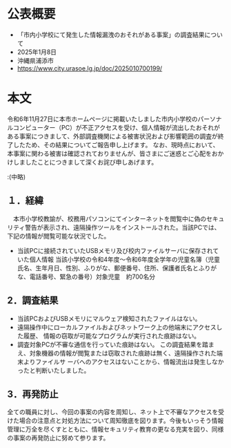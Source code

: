 # 公表概要
- 「市内小学校にて発生した情報漏洩のおそれがある事案」の調査結果について
- 2025年1月8日
- 沖縄県浦添市
- https://www.city.urasoe.lg.jp/doc/2025010700199/

# 本文
令和6年11月27日に本市ホームページに掲載いたしました市内小学校のパーソナルコンピューター（PC）が不正アクセスを受け、個人情報が流出したおそれがある事案につきまして、外部調査機関による被害状況および影響範囲の調査が終了したため、その結果についてご報告申し上げます。
なお、現時点において、本事案に関わる被害は確認されておりませんが、皆さまにご迷惑とご心配をおかけしましたことにつきまして深くお詫び申しあげます。

:(中略) 

## １．経緯
　本市小学校教諭が、校務用パソコンにてインターネットを閲覧中に偽のセキュリティ警告が表示され、遠隔操作ツールをインストールされた。当該PCでは、下記の情報が閲覧可能な状況でした。
- 当該PCに接続されていたUSBメモリ及び校内ファイルサーバに保存されていた個人情報
  当該小学校の令和4年度～令和6年度全学年の児童名簿（児童氏名、生年月日、性別、ふりがな、郵便番号、住所、保護者氏名とふりがな、電話番号、緊急の番号）対象児童　約700名分

## 2．調査結果
- 当該PCおよびUSBメモリにマルウェア検知されたファイルはない。
- 遠隔操作中にローカルファイルおよびネットワーク上の他端末にアクセスした履歴、
  情報の窃取が可能なプログラムが実行された痕跡はない。
- 調査対象PCが不審な通信を行っていた痕跡はない。
この調査結果を踏まえ、対象機器の情報が閲覧または窃取された痕跡は無く、遠隔操作された端末よりファイルサ ーバへのアクセスはないことから、情報流出は発生しなかったと判断いたしました。

## 3．再発防止
全ての職員に対し、今回の事案の内容を周知し、ネット上で不審なアクセスを受けた場合の注意点と対処方法について周知徹底を図ります。今後もいっそう情報管理に万全を尽くすとともに、情報セキュリティ教育の更なる充実を図り、同様の事案の再発防止に努めて参ります。
